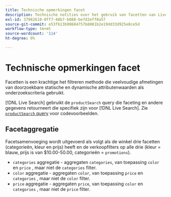 ```yaml
---
title: Technische opmerkingen facet
description: Technische notities over het gebruik van facetten van Live zoeken.
exl-id: 37982610-0ff7-48b7-b088-be7d2eff8a57
source-git-commit: e53fb13b98684757b8081b2e19dd33d925e8ce5d
workflow-type: tm+mt
source-wordcount: '114'
ht-degree: 0%

---
```


# Technische opmerkingen facet

Facetten is een krachtige het filtreren methode die veelvoudige afmetingen van doorzoekbare statische en dynamische attributenwaarden als onderzoekscriteria gebruikt.

[!DNL Live Search] gebruikt de `productSearch` query die faceting en andere gegevens retourneert die specifiek zijn voor [!DNL Live Search]. Zie [`productSearch` query](https://devdocs.magento.com/live-search/product-search.html) voor codevoorbeelden.

## Facetaggregatie

Facetsamenvoeging wordt uitgevoerd als volgt als de winkel drie facetten (categorieën, kleur en prijs) heeft en de verkoopfilters op alle drie (kleur = blauw, prijs is van $10.00-50.00, categorieën = `promotions`).

* `categories` aggregatie - aggregaten `categories`, van toepassing `color` en `price` , maar niet de `categories` filter.
* `color` aggregatie - aggregaten `color`, van toepassing `price` en `categories` , maar niet de `color` filter.
* `price` aggregatie - aggregaten `price`, van toepassing `color` en `categories` , maar niet de `price` filter.
